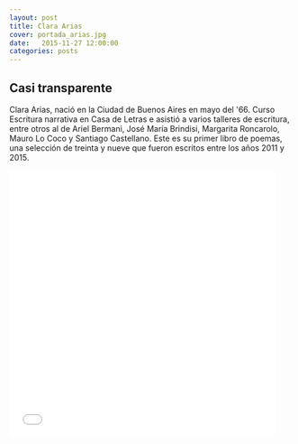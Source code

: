 ```yaml
---
layout: post
title: Clara Arias
cover: portada_arias.jpg
date:   2015-11-27 12:00:00
categories: posts
---
```


## Casi transparente

Clara Arias, nació en la Ciudad de Buenos Aires en mayo del '66. Curso Escritura narrativa en Casa 
de Letras e asistió a varios talleres de escritura, entre otros al de Ariel Bermani, José María 
Brindisi, Margarita Roncarolo, Mauro Lo Coco y Santiago Castellano.
Este es su primer libro de poemas, una selección de treinta y nueve que fueron escritos entre los 
años 2011 y 2015.


<iframe width="473" height="473" src="{{ site.baseurl }}/images/foto_arias.jpg" frameborder="0"></iframe>